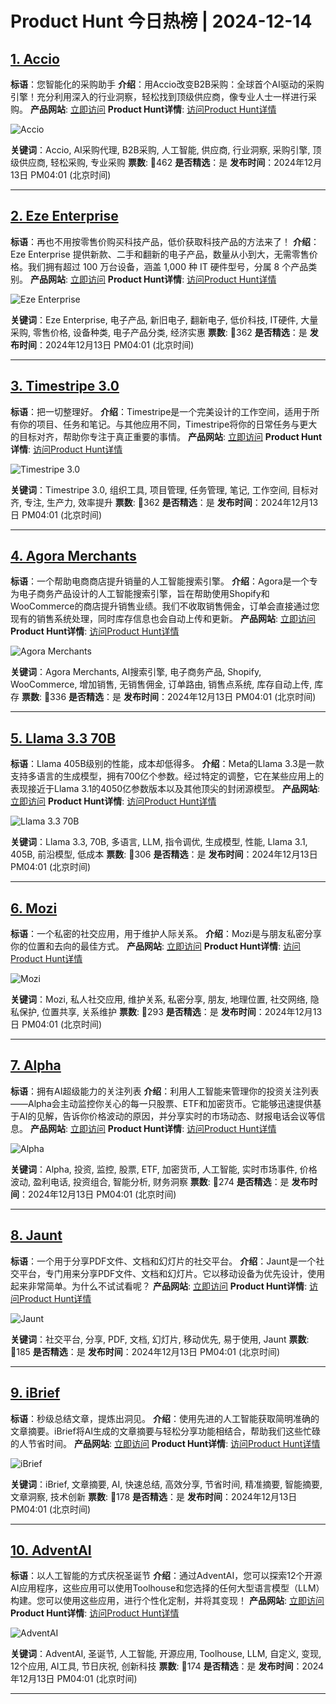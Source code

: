 # Product Hunt 今日热榜 | 2024-12-14

## [1. Accio](https://www.producthunt.com/posts/accio-3?utm_campaign=producthunt-api&utm_medium=api-v2&utm_source=Application%3A+phtrends+%28ID%3A+147529%29)
**标语**：您智能化的采购助手
**介绍**：用Accio改变B2B采购：全球首个AI驱动的采购引擎！充分利用深入的行业洞察，轻松找到顶级供应商，像专业人士一样进行采购。
**产品网站**: [立即访问](https://www.producthunt.com/r/UWAC4UTGEXWXAN?utm_campaign=producthunt-api&utm_medium=api-v2&utm_source=Application%3A+phtrends+%28ID%3A+147529%29)
**Product Hunt详情**: [访问Product Hunt详情](https://www.producthunt.com/posts/accio-3?utm_campaign=producthunt-api&utm_medium=api-v2&utm_source=Application%3A+phtrends+%28ID%3A+147529%29)

![Accio](https://ph-files.imgix.net/27d05543-c117-443c-955e-4d5e498cc7c6.jpeg?auto=format&fit=crop&frame=1&h=512&w=1024)

**关键词**：Accio, AI采购代理, B2B采购, 人工智能, 供应商, 行业洞察, 采购引擎, 顶级供应商, 轻松采购, 专业采购
**票数**: 🔺462
**是否精选**：是
**发布时间**：2024年12月13日 PM04:01 (北京时间)

---

## [2. Eze Enterprise](https://www.producthunt.com/posts/eze-enterprise?utm_campaign=producthunt-api&utm_medium=api-v2&utm_source=Application%3A+phtrends+%28ID%3A+147529%29)
**标语**：再也不用按零售价购买科技产品，低价获取科技产品的方法来了！
**介绍**：Eze Enterprise 提供新款、二手和翻新的电子产品，数量从小到大，无需零售价格。我们拥有超过 100 万台设备，涵盖 1,000 种 IT 硬件型号，分属 8 个产品类别。
**产品网站**: [立即访问](https://www.producthunt.com/r/AKVLHWVKVOQTRG?utm_campaign=producthunt-api&utm_medium=api-v2&utm_source=Application%3A+phtrends+%28ID%3A+147529%29)
**Product Hunt详情**: [访问Product Hunt详情](https://www.producthunt.com/posts/eze-enterprise?utm_campaign=producthunt-api&utm_medium=api-v2&utm_source=Application%3A+phtrends+%28ID%3A+147529%29)

![Eze Enterprise](https://ph-files.imgix.net/2ba1f840-d138-46e0-a53e-674b6fbb0bb0.png?auto=format&fit=crop&frame=1&h=512&w=1024)

**关键词**：Eze Enterprise, 电子产品, 新旧电子, 翻新电子, 低价科技, IT硬件, 大量采购, 零售价格, 设备种类, 电子产品分类, 经济实惠
**票数**: 🔺362
**是否精选**：是
**发布时间**：2024年12月13日 PM04:01 (北京时间)

---

## [3. Timestripe 3.0](https://www.producthunt.com/posts/timestripe-3-0?utm_campaign=producthunt-api&utm_medium=api-v2&utm_source=Application%3A+phtrends+%28ID%3A+147529%29)
**标语**：把一切整理好。
**介绍**：Timestripe是一个完美设计的工作空间，适用于所有你的项目、任务和笔记。与其他应用不同，Timestripe将你的日常任务与更大的目标对齐，帮助你专注于真正重要的事情。
**产品网站**: [立即访问](https://www.producthunt.com/r/DYPHL2ZXSSDMG4?utm_campaign=producthunt-api&utm_medium=api-v2&utm_source=Application%3A+phtrends+%28ID%3A+147529%29)
**Product Hunt详情**: [访问Product Hunt详情](https://www.producthunt.com/posts/timestripe-3-0?utm_campaign=producthunt-api&utm_medium=api-v2&utm_source=Application%3A+phtrends+%28ID%3A+147529%29)

![Timestripe 3.0](https://ph-files.imgix.net/bad988b7-1ddd-418a-be9d-81edfebc171a.jpeg?auto=format&fit=crop&frame=1&h=512&w=1024)

**关键词**：Timestripe 3.0, 组织工具, 项目管理, 任务管理, 笔记, 工作空间, 目标对齐, 专注, 生产力, 效率提升
**票数**: 🔺362
**是否精选**：是
**发布时间**：2024年12月13日 PM04:01 (北京时间)

---

## [4. Agora Merchants](https://www.producthunt.com/posts/agora-merchants?utm_campaign=producthunt-api&utm_medium=api-v2&utm_source=Application%3A+phtrends+%28ID%3A+147529%29)
**标语**：一个帮助电商商店提升销量的人工智能搜索引擎。
**介绍**：Agora是一个专为电子商务产品设计的人工智能搜索引擎，旨在帮助使用Shopify和WooCommerce的商店提升销售业绩。我们不收取销售佣金，订单会直接通过您现有的销售系统处理，同时库存信息也会自动上传和更新。
**产品网站**: [立即访问](https://www.producthunt.com/r/JVDDUINKAUSAWO?utm_campaign=producthunt-api&utm_medium=api-v2&utm_source=Application%3A+phtrends+%28ID%3A+147529%29)
**Product Hunt详情**: [访问Product Hunt详情](https://www.producthunt.com/posts/agora-merchants?utm_campaign=producthunt-api&utm_medium=api-v2&utm_source=Application%3A+phtrends+%28ID%3A+147529%29)

![Agora Merchants](https://ph-files.imgix.net/7d42afe3-ed7f-4ab7-ade6-5a31ef971e7d.png?auto=format&fit=crop&frame=1&h=512&w=1024)

**关键词**：Agora Merchants, AI搜索引擎, 电子商务产品, Shopify, WooCommerce, 增加销售, 无销售佣金, 订单路由, 销售点系统, 库存自动上传, 库存
**票数**: 🔺336
**是否精选**：是
**发布时间**：2024年12月13日 PM04:01 (北京时间)

---

## [5. Llama 3.3 70B](https://www.producthunt.com/posts/llama-3-3-70b?utm_campaign=producthunt-api&utm_medium=api-v2&utm_source=Application%3A+phtrends+%28ID%3A+147529%29)
**标语**：Llama 405B级别的性能，成本却低得多。
**介绍**：Meta的Llama 3.3是一款支持多语言的生成模型，拥有700亿个参数。经过特定的调整，它在某些应用上的表现接近于Llama 3.1的4050亿参数版本以及其他顶尖的封闭源模型。
**产品网站**: [立即访问](https://www.producthunt.com/r/C52TD456W5KZBV?utm_campaign=producthunt-api&utm_medium=api-v2&utm_source=Application%3A+phtrends+%28ID%3A+147529%29)
**Product Hunt详情**: [访问Product Hunt详情](https://www.producthunt.com/posts/llama-3-3-70b?utm_campaign=producthunt-api&utm_medium=api-v2&utm_source=Application%3A+phtrends+%28ID%3A+147529%29)

![Llama 3.3 70B](https://ph-files.imgix.net/5b121eaf-260b-4ddf-bc74-189ee2d862a5.png?auto=format&fit=crop&frame=1&h=512&w=1024)

**关键词**：Llama 3.3, 70B, 多语言, LLM, 指令调优, 生成模型, 性能, Llama 3.1, 405B, 前沿模型, 低成本
**票数**: 🔺306
**是否精选**：是
**发布时间**：2024年12月13日 PM04:01 (北京时间)

---

## [6. Mozi](https://www.producthunt.com/posts/mozi-3?utm_campaign=producthunt-api&utm_medium=api-v2&utm_source=Application%3A+phtrends+%28ID%3A+147529%29)
**标语**：一个私密的社交应用，用于维护人际关系。
**介绍**：Mozi是与朋友私密分享你的位置和去向的最佳方式。
**产品网站**: [立即访问](https://www.producthunt.com/r/DRI7TSPZ2UTZHF?utm_campaign=producthunt-api&utm_medium=api-v2&utm_source=Application%3A+phtrends+%28ID%3A+147529%29)
**Product Hunt详情**: [访问Product Hunt详情](https://www.producthunt.com/posts/mozi-3?utm_campaign=producthunt-api&utm_medium=api-v2&utm_source=Application%3A+phtrends+%28ID%3A+147529%29)

![Mozi](https://ph-files.imgix.net/c6574b9d-9940-4aa2-8118-48affef067bf.png?auto=format&fit=crop&frame=1&h=512&w=1024)

**关键词**：Mozi, 私人社交应用, 维护关系, 私密分享, 朋友, 地理位置, 社交网络, 隐私保护, 位置共享, 关系维护
**票数**: 🔺293
**是否精选**：是
**发布时间**：2024年12月13日 PM04:01 (北京时间)

---

## [7. Alpha](https://www.producthunt.com/posts/alpha-24176e7f-ed7a-466a-9aaf-793b3c87370f?utm_campaign=producthunt-api&utm_medium=api-v2&utm_source=Application%3A+phtrends+%28ID%3A+147529%29)
**标语**：拥有AI超级能力的关注列表
**介绍**：利用人工智能来管理你的投资关注列表——Alpha会主动监控你关心的每一只股票、ETF和加密货币。它能够迅速提供基于AI的见解，告诉你价格波动的原因，并分享实时的市场动态、财报电话会议等信息。
**产品网站**: [立即访问](https://www.producthunt.com/r/NWNL5EM4OEOW5S?utm_campaign=producthunt-api&utm_medium=api-v2&utm_source=Application%3A+phtrends+%28ID%3A+147529%29)
**Product Hunt详情**: [访问Product Hunt详情](https://www.producthunt.com/posts/alpha-24176e7f-ed7a-466a-9aaf-793b3c87370f?utm_campaign=producthunt-api&utm_medium=api-v2&utm_source=Application%3A+phtrends+%28ID%3A+147529%29)

![Alpha](https://ph-files.imgix.net/428637e0-c728-4265-b9e0-dd912428600b.png?auto=format&fit=crop&frame=1&h=512&w=1024)

**关键词**：Alpha, 投资, 监控, 股票, ETF, 加密货币, 人工智能, 实时市场事件, 价格波动, 盈利电话, 投资组合, 智能分析, 财务洞察
**票数**: 🔺274
**是否精选**：是
**发布时间**：2024年12月13日 PM04:01 (北京时间)

---

## [8. Jaunt](https://www.producthunt.com/posts/jaunt-5?utm_campaign=producthunt-api&utm_medium=api-v2&utm_source=Application%3A+phtrends+%28ID%3A+147529%29)
**标语**：一个用于分享PDF文件、文档和幻灯片的社交平台。
**介绍**：Jaunt是一个社交平台，专门用来分享PDF文件、文档和幻灯片。它以移动设备为优先设计，使用起来非常简单。为什么不试试看呢？
**产品网站**: [立即访问](https://www.producthunt.com/r/ILZWUMCTJLF3US?utm_campaign=producthunt-api&utm_medium=api-v2&utm_source=Application%3A+phtrends+%28ID%3A+147529%29)
**Product Hunt详情**: [访问Product Hunt详情](https://www.producthunt.com/posts/jaunt-5?utm_campaign=producthunt-api&utm_medium=api-v2&utm_source=Application%3A+phtrends+%28ID%3A+147529%29)

![Jaunt](https://ph-files.imgix.net/f8ebbc41-129b-4215-84f9-b697bfbbc18c.png?auto=format&fit=crop&frame=1&h=512&w=1024)

**关键词**：社交平台, 分享, PDF, 文档, 幻灯片, 移动优先, 易于使用, Jaunt
**票数**: 🔺185
**是否精选**：是
**发布时间**：2024年12月13日 PM04:01 (北京时间)

---

## [9. iBrief](https://www.producthunt.com/posts/ibrief?utm_campaign=producthunt-api&utm_medium=api-v2&utm_source=Application%3A+phtrends+%28ID%3A+147529%29)
**标语**：秒级总结文章，提炼出洞见。
**介绍**：使用先进的人工智能获取简明准确的文章摘要。iBrief将AI生成的文章摘要与轻松分享功能相结合，帮助我们这些忙碌的人节省时间。
**产品网站**: [立即访问](https://www.producthunt.com/r/WFOWF3YMNA6IX6?utm_campaign=producthunt-api&utm_medium=api-v2&utm_source=Application%3A+phtrends+%28ID%3A+147529%29)
**Product Hunt详情**: [访问Product Hunt详情](https://www.producthunt.com/posts/ibrief?utm_campaign=producthunt-api&utm_medium=api-v2&utm_source=Application%3A+phtrends+%28ID%3A+147529%29)

![iBrief](https://ph-files.imgix.net/c7c9420e-8e76-4b15-bd84-a36c709ee835.png?auto=format&fit=crop&frame=1&h=512&w=1024)

**关键词**：iBrief, 文章摘要, AI, 快速总结, 高效分享, 节省时间, 精准摘要, 智能摘要, 文章洞察, 技术创新
**票数**: 🔺178
**是否精选**：是
**发布时间**：2024年12月13日 PM04:01 (北京时间)

---

## [10. AdventAI](https://www.producthunt.com/posts/adventai?utm_campaign=producthunt-api&utm_medium=api-v2&utm_source=Application%3A+phtrends+%28ID%3A+147529%29)
**标语**：以人工智能的方式庆祝圣诞节
**介绍**：通过AdventAI，您可以探索12个开源AI应用程序，这些应用可以使用Toolhouse和您选择的任何大型语言模型（LLM）构建。您可以使用这些应用，进行个性化定制，并将其变现！
**产品网站**: [立即访问](https://www.producthunt.com/r/YTH4KE4RK2K2PD?utm_campaign=producthunt-api&utm_medium=api-v2&utm_source=Application%3A+phtrends+%28ID%3A+147529%29)
**Product Hunt详情**: [访问Product Hunt详情](https://www.producthunt.com/posts/adventai?utm_campaign=producthunt-api&utm_medium=api-v2&utm_source=Application%3A+phtrends+%28ID%3A+147529%29)

![AdventAI](https://ph-files.imgix.net/76e7d213-97a3-4f7f-821d-1472fa6e6020.png?auto=format&fit=crop&frame=1&h=512&w=1024)

**关键词**：AdventAI, 圣诞节, 人工智能, 开源应用, Toolhouse, LLM, 自定义, 变现, 12个应用, AI工具, 节日庆祝, 创新科技
**票数**: 🔺174
**是否精选**：是
**发布时间**：2024年12月13日 PM04:01 (北京时间)

---

